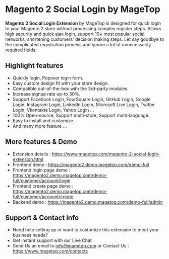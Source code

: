 # Magento 2 Social Login by MageTop

**Magento 2 Social Login Extension** by MageTop is designed for quick login to your Magento 2 store without processing complex register steps. Allows high security and quick ajax login, support 10+ most popular social networks, shortening customers' decision making steps. Let say goodbye to the complicated registration process and ignore a lot of unnecessarily required fields.

## Highlight features

- Quickly login, Popover login form.
- Easy custom design fit with your store design.
- Compatible out-of-the-box with the 3rd-party modules.
- Increase signup rate up-to 30%.
- Support Facebook Login, FourSquare Login, GitHub Login, Google Login, Instagram Login, LinkedIn Login, Microsoft Live Login, Twitter Login, Vkontakte Login, Yahoo Login ...
- 100% Open-source, Support multi-store, Support multi-language.
- Easy to install and customize.
- And many more feature ...

## More features & Demo

- Extension details : https://www.magetop.com/magento-2-social-login-extension.html
- Frontend demo : https://magento2.demo.magetop.com/demo-full
- Frontend login page demo : https://magento2.demo.magetop.com/demo-full/customer/account/login
- Frontend create page demo : https://magento2.demo.magetop.com/demo-full/customer/account/create
- Backend demo : https://magento2.demo.magetop.com/demo-full/admin

## Support & Contact info

- Need help setting up or want to customize this extension to meet your business needs? 
- Get instant support with our Live Chat
- Send Us an email to info@magetop.com or Contact Us : https://www.magetop.com/contacts
